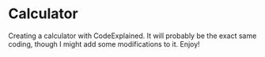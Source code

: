# Calculator

Creating a calculator with CodeExplained. It will probably be the exact
 same coding, though I might add some modifications to it. Enjoy!
